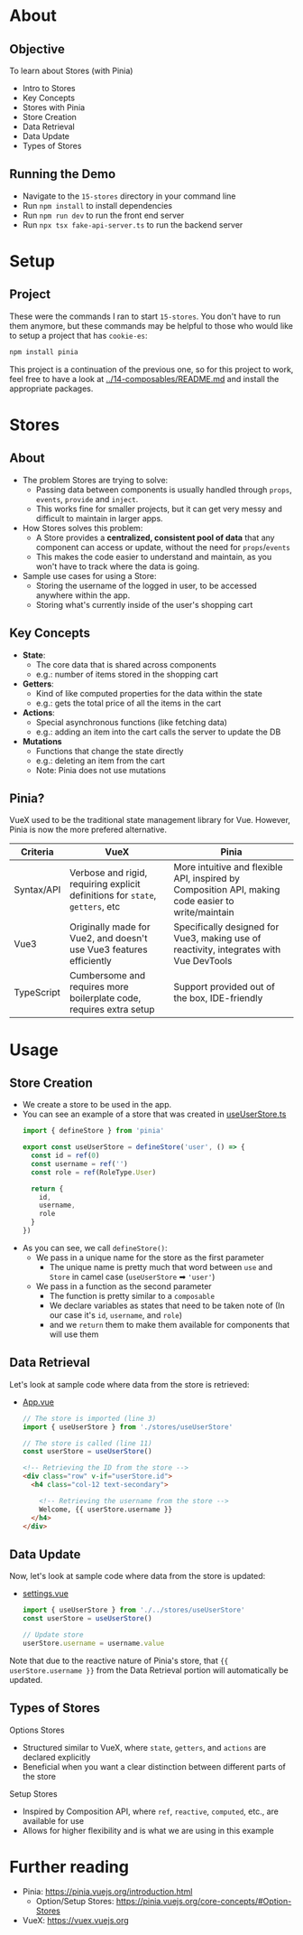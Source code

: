 # About
## Objective
To learn about Stores (with Pinia)
- Intro to Stores
- Key Concepts
- Stores with Pinia
- Store Creation
- Data Retrieval
- Data Update
- Types of Stores

## Running the Demo
- Navigate to the `15-stores` directory in your command line
- Run `npm install` to install dependencies
- Run `npm run dev` to run the front end server
- Run `npx tsx fake-api-server.ts` to run the backend server

# Setup
## Project
These were the commands I ran to start `15-stores`. You don't have to run them anymore, but these commands may be helpful to those who would like to setup a project that has `cookie-es`:

```bash
npm install pinia
```

This project is a continuation of the previous one, so for this project to work, feel free to have a look at [../14-composables/README.md](./../14-composables/README.md) and install the appropriate packages.

# Stores
## About
- The problem Stores are trying to solve:
  - Passing data between components is usually handled through `props`, `events`, `provide` and `inject`.
  - This works fine for smaller projects, but it can get very messy and difficult to maintain in larger apps.
- How Stores solves this problem:
  - A Store provides a **centralized, consistent pool of data** that any component can access or update, without the need for `props`/`events`
  - This makes the code easier to understand and maintain, as you won't have to track where the data is going.
- Sample use cases for using a Store:
  - Storing the username of the logged in user, to be accessed anywhere within the app.
  - Storing what's currently inside of the user's shopping cart

## Key Concepts
- **State**: 
  - The core data that is shared across components
  - e.g.: number of items stored in the shopping cart
- **Getters**: 
  - Kind of like computed properties for the data within the state
  - e.g.: gets the total price of all the items in the cart
- **Actions**:
  - Special asynchronous functions (like fetching data)
  - e.g.: adding an item into the cart calls the server to update the DB
- **Mutations**
  - Functions that change the state directly
  - e.g.: deleting an item from the cart
  - Note: Pinia does not use mutations

## Pinia?
VueX used to be the traditional state management library for Vue. However, Pinia is now the more prefered alternative. 

| Criteria | VueX | Pinia |
|----------|------|-------|
| Syntax/API | Verbose and rigid, requiring explicit definitions for `state`, `getters`, etc | More intuitive and flexible API, inspired by Composition API, making code easier to write/maintain |
| Vue3 | Originally made for Vue2, and doesn't use Vue3 features efficiently | Specifically designed for Vue3, making use of reactivity, integrates with Vue DevTools |
| TypeScript | Cumbersome and requires more boilerplate code, requires extra setup | Support provided out of the box, IDE-friendly |

# Usage
## Store Creation
- We create a store to be used in the app.
- You can see an example of a store that was created in [useUserStore.ts](./src/stores/useUserStore.ts)
  ```typescript
  import { defineStore } from 'pinia'

  export const useUserStore = defineStore('user', () => {
    const id = ref(0)
    const username = ref('')
    const role = ref(RoleType.User)

    return {
      id,
      username,
      role
    }
  })
  ```
- As you can see, we call `defineStore()`:
  - We pass in a unique name for the store as the first parameter
    - The unique name is pretty much that word between `use` and `Store` in camel case (`useUserStore` ➡ `'user'`)
  - We pass in a function as the second parameter
    - The function is pretty similar to a `composable`
    - We declare variables as states that need to be taken note of (In our case it's `id`, `username`, and `role`)
    - and we `return` them to make them available for components that will use them

## Data Retrieval
Let's look at sample code where data from the store is retrieved:
- [App.vue](./src/App.vue)
  ```typescript
  // The store is imported (line 3)
  import { useUserStore } from './stores/useUserStore'

  // The store is called (line 11)
  const userStore = useUserStore()
  ```
  ```html
  <!-- Retrieving the ID from the store -->
  <div class="row" v-if="userStore.id">
    <h4 class="col-12 text-secondary">

      <!-- Retrieving the username from the store -->
      Welcome, {{ userStore.username }}
    </h4>
  </div>
  ```

## Data Update
Now, let's look at sample code where data from the store is updated:
- [settings.vue](./src/pages/settings.vue)
  ```typescript
  import { useUserStore } from './../stores/useUserStore'
  const userStore = useUserStore()

  // Update store
  userStore.username = username.value
  ```
Note that due to the reactive nature of Pinia's store, that `{{ userStore.username }}` from the Data Retrieval portion will automatically be updated.

## Types of Stores
Options Stores
- Structured similar to VueX, where `state`, `getters`, and `actions` are declared explicitly
- Beneficial when you want a clear distinction between different parts of the store

Setup Stores
- Inspired by Composition API, where `ref`, `reactive`, `computed`, etc., are available for use
- Allows for higher flexibility and is what we are using in this example

# Further reading
- Pinia: https://pinia.vuejs.org/introduction.html
  - Option/Setup Stores: https://pinia.vuejs.org/core-concepts/#Option-Stores
- VueX: https://vuex.vuejs.org
